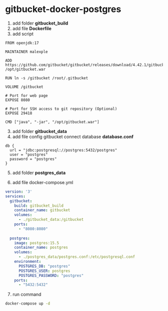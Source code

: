 # gitbucket-docker-postgres

1. add folder **gitbucket_build**
2. add file **Dockerfile**
3. add script 
```
FROM openjdk:17

MAINTAINER malexple

ADD https://github.com/gitbucket/gitbucket/releases/download/4.42.1/gitbucket.war /opt/gitbucket.war

RUN ln -s /gitbucket /root/.gitbucket

VOLUME /gitbucket

# Port for web page
EXPOSE 8080

# Port for SSH access to git repository (Optional)
EXPOSE 29418

CMD ["java", "-jar", "/opt/gitbucket.war"]
```

3. add folder **gitbucket_data** 
4. add file config gitbucket connect database **database.conf**
```
db {
  url = "jdbc:postgresql://postgres:5432/postgres"
  user = "postgres"
  password = "postgres"
}
```
5. add folder **postgres_data**

6. add file docker-compose.yml

```yaml
version: '3'
services:
  gitbucket:
    build: gitbucket_build
    container_name: gitbucket
    volumes:
      - ./gitbucket_data:/gitbucket
    ports:
      - "8080:8080"
      
  postgres:
    image: postgres:15.5
    container_name: postgres
    volumes:
      - ./postgres_data/postgres.conf:/etc/postgresql.conf
    environment:
      POSTGRES_DB: "postgres"
      POSTGRES_USER: postgres
      POSTGRES_PASSWORD: "postgres"
    ports:
      - "5432:5432"  
```

7. run command

```bash
docker-compose up -d
```
